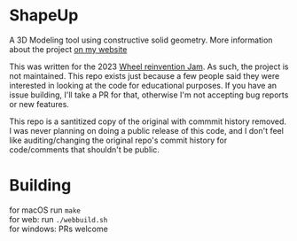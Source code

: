 # ShapeUp

A 3D Modeling tool using constructive solid geometry. More information about the project [on my website](https://danielchasehooper.com/posts/shapeup/)

This was written for the 2023 [Wheel reinvention Jam](https://handmade.network/jam/2023). As such, the project is not maintained. This repo exists just because a few people said they were interested in looking at the code for educational purposes. If you have an issue building, I'll take a PR for that, otherwise I'm not accepting bug reports or new features.

This repo is a santitized copy of the original with commmit history removed. I was never planning on doing a public release of this code, and I don't feel like auditing/changing the original repo's commit history for code/comments that shouldn't be public.  

# Building

for macOS run `make`  
for web: run `./webbuild.sh`  
for windows: PRs welcome  

